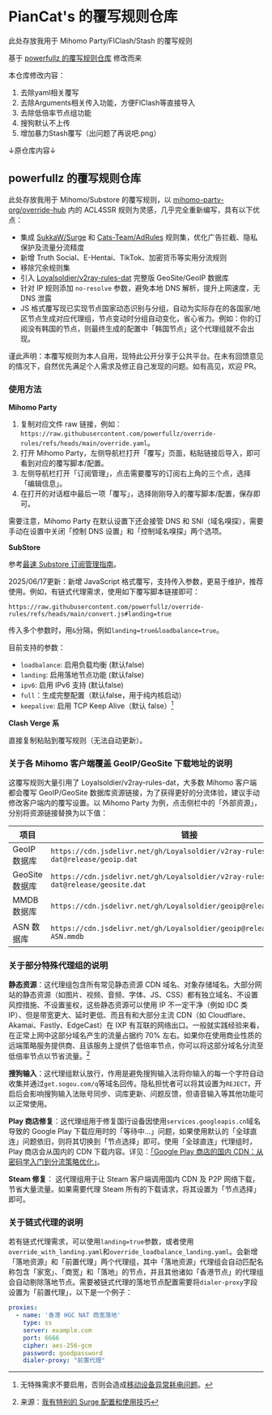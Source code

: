 # PianCat's 的覆写规则仓库
此处存放我用于 Mihomo Party/FlClash/Stash 的覆写规则

基于 [powerfullz 的覆写规则仓库](https://github.com/powerfullz/override-rules) 修改而来

本仓库修改内容：
1. 去除yaml相关覆写
2. 去除Arguments相关传入功能，方便FlClash等直接导入
3. 去除低倍率节点组功能
4. 搜狗默认不上传
5. 增加暴力Stash覆写（出问题了再说吧.png）

↓原仓库内容↓

## powerfullz 的覆写规则仓库

此处存放我用于 Mihomo/Substore 的覆写规则，以 [mihomo-party-org/override-hub](https://github.com/mihomo-party-org/override-hub) 内的 ACL4SSR 规则为灵感，几乎完全重新编写，具有以下优点：

- 集成 [SukkaW/Surge](https://github.com/SukkaW/Surge) 和 [Cats-Team/AdRules](https://github.com/Cats-Team/AdRules) 规则集，优化广告拦截、隐私保护及流量分流精度
- 新增 Truth Social、E-Hentai、TikTok、加密货币等实用分流规则
- 移除冗余规则集
- 引入 [Loyalsoldier/v2ray-rules-dat](https://github.com/Loyalsoldier/v2ray-rules-dat) 完整版 GeoSite/GeoIP 数据库
- 针对 IP 规则添加 `no-resolve` 参数，避免本地 DNS 解析，提升上网速度，无 DNS 泄露
- JS 格式覆写现已实现节点国家动态识别与分组，自动为实际存在的各国家/地区节点生成对应代理组，节点变动时分组自动变化，省心省力。例如：你的订阅没有韩国的节点，则最终生成的配置中「韩国节点」这个代理组就不会出现。

谨此声明：本覆写规则为本人自用，现特此公开分享于公共平台。在未有回馈意见的情况下，自然优先满足个人需求及修正自己发现的问题。如有高见，欢迎 PR。

### 使用方法

**Mihomo Party**

1. 复制对应文件 raw 链接，例如： `https://raw.githubusercontent.com/powerfullz/override-rules/refs/heads/main/override.yaml`。
2. 打开 Mihomo Party，左侧导航栏打开「覆写」页面，粘贴链接后导入，即可看到对应的覆写脚本/配置。
3. 左侧导航栏打开「订阅管理」，点击需要覆写的订阅右上角的三个点，选择「编辑信息」。
4. 在打开的对话框中最后一项「覆写」，选择刚刚导入的覆写脚本/配置，保存即可。

需要注意，Mihomo Party 在默认设置下还会接管 DNS 和 SNI（域名嗅探），需要手动在设置中关闭「控制 DNS 设置」和「控制域名嗅探」两个选项。

**SubStore**

参考[最速 Substore 订阅管理指南](https://blog.l3zc.com/2025/03/clash-subscription-convert/)。

2025/06/17更新：新增 JavaScript 格式覆写，支持传入参数，更易于维护，推荐使用。例如，有链式代理需求，使用如下覆写脚本链接即可：

```
https://raw.githubusercontent.com/powerfullz/override-rules/refs/heads/main/convert.js#landing=true
```

传入多个参数时，用`&`分隔，例如`landing=true&loadbalance=true`。

目前支持的参数：

- `loadbalance`: 启用负载均衡 (默认false)
- `landing`: 启用落地节点功能 (默认false)
- `ipv6`: 启用 IPv6 支持 (默认false)
- `full`：生成完整配置（默认false，用于纯内核启动）
- `keepalive`: 启用 TCP Keep Alive（默认 false）[^fn2]

[^fn2]: 无特殊需求不要启用，否则会造成[移动设备异常耗电问题](https://github.com/vernesong/OpenClash/issues/2614)。

**Clash Verge 系**

直接复制粘贴到覆写规则（无法自动更新）。

### 关于各 Mihomo 客户端覆盖 GeoIP/GeoSite 下载地址的说明

这覆写规则大量引用了 Loyalsoldier/v2ray-rules-dat，大多数 Mihomo 客户端都会覆写 GeoIP/GeoSite 数据库资源链接，为了获得更好的分流体验，建议手动修改客户端内的覆写设置。以 Mihomo Party 为例，点击侧栏中的「外部资源」，分别将资源链接替换为以下值：

| 项目           | 链接                                                                           |
| -------------- | ------------------------------------------------------------------------------ |
| GeoIP 数据库   | `https://cdn.jsdelivr.net/gh/Loyalsoldier/v2ray-rules-dat@release/geoip.dat`   |
| GeoSite 数据库 | `https://cdn.jsdelivr.net/gh/Loyalsoldier/v2ray-rules-dat@release/geosite.dat` |
| MMDB 数据库    | `https://cdn.jsdelivr.net/gh/Loyalsoldier/geoip@release/Country.mmdb`          |
| ASN 数据库     | `https://cdn.jsdelivr.net/gh/Loyalsoldier/geoip@release/GeoLite2-ASN.mmdb`     |

### 关于部分特殊代理组的说明

**静态资源**：这代理组包含所有常见静态资源 CDN 域名、对象存储域名。大部分网站的静态资源（如图片、视频、音频、字体、JS、CSS）都有独立域名、不设置风控措施、不设置鉴权，这些静态资源可以使用 IP 不一定干净（例如 IDC 类 IP）、但是带宽更大、延时更低、而且有和大部分主流 CDN（如 Cloudflare、Akamai、Fastly、EdgeCast）在 IXP 有互联的网络出口。一般就实践经验来看，在正常上网中这部分域名产生的流量占据约 70% 左右。如果你在使用商业性质的远端策略服务提供商、且该服务上提供了低倍率节点，你可以将这部分域名分流至低倍率节点以节省流量。[^fn1]

[^fn1]: 来源：[我有特别的 Surge 配置和使用技巧](https://blog.skk.moe/post/i-have-my-unique-surge-setup/)

**搜狗输入**：这代理组默认放行，作用是避免搜狗输入法将你输入的每一个字符自动收集并通过`get.sogou.com/q`等域名回传。隐私担忧者可以将其设置为`REJECT`，开启后会影响搜狗输入法账号同步、词库更新、问题反馈，但语音输入等其他功能可以正常使用。

**Play 商店修复**：这代理组用于修复国行设备因使用`services.googleapis.cn`域名导致的 Google Play 下载应用时的「等待中…」问题，如果使用默认的「全球直连」问题依旧，则将其切换到「节点选择」即可。使用「全球直连」代理组时，Play 商店会从国内的 CDN 下载内容。详见：[「Google Play 商店的国内 CDN：从密码学入门到分流策略优化」](https://blog.l3zc.com/2025/03/chinese-cdn-used-by-playstore/)。

**Steam 修复**： 这代理组用于让 Steam 客户端调用国内 CDN 及 P2P 网络下载，节省大量流量。如果需要代理 Steam 所有的下载请求，将其设置为「节点选择」即可。

### 关于链式代理的说明

若有链式代理需求，可以使用`landing=true`参数，或者使用`override_with_landing.yaml`和`override_loadbalance_landing.yaml`。会新增「落地资源」和「前置代理」两个代理组，其中「落地资源」代理组会自动匹配名称包含「家宽」、「商宽」和「落地」的节点，并且其他诸如「香港节点」的代理组会自动剔除落地节点。需要被链式代理的落地节点配置需要将`dialer-proxy`字段设置为「前置代理」，以下是一个例子：

```yaml
proxies:
  - name: '香港 HGC NAT 商宽落地'
    type: ss
    server: example.com
    port: 6666
    cipher: aes-256-gcm
    password: goodpassword
    dialer-proxy: "前置代理"
```